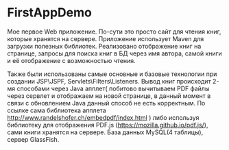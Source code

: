 # FirstAppDemo

Мое первое Web приложение. По-сути это просто сайт для чтения книг, которые хранятся на сервере. Приложение использует Maven
для загрузки полезных библиотек. Реализовано отображение книг на странице, запросы для поиска книг в БД через имя автора, самой книги и её отображение
с возможностью чтения. 

Также были использованы самые основные и базовые технологии при создании JSP\JSPF, Servlets\Filters\Listeners.
Вывод книг происходит 2-мя способами через Java апплет( побитово вычитываем PDF файлы через сервлет и отображаем на новой странице, в данный момент в связи с обновлением Java данный способ не есть корректным. По ссылке сама библиотека апплета http://www.randelshofer.ch/embedpdf/index.html )
либо используя библиотеку для отображения PDF.js (https://mozilla.github.io/pdf.js/), сами книги хранятся на сервере.
База данных MySQL(4 таблицы), сервер GlassFish.
